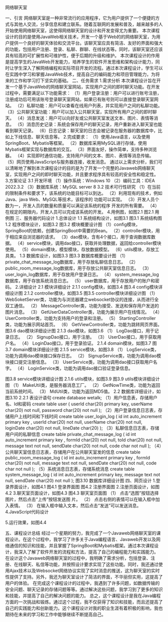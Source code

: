 
网络聊天室

一、引言
网络聊天室是一种非常流行的应用程序，它为用户提供了一个便捷的方式与其他人交流，分享信息和建立联系。随着互联网的发展和普及，越来越多的人开始使用网络聊天室，这使得网络聊天室的设计和开发变得尤为重要。
本次课程设计的目的是使用JavaWeb相关技术，开发一个基于Web的的网络聊天室，为用户提供一个良好的聊天体验和交流平台。该聊天室应具有简洁、友好的界面和强大的功能，包括用户注册、登录、私聊、群聊、在线状态等。同时，该聊天室还应该具有较高的可扩展性和可维护性，便于后期的升级和维护。
本次课程设计的作用是提高学生的JavaWeb开发能力，培养学生的软件开发思维和架构设计能力，同时让学生深入了解网络编程和实际项目开发的流程。通过本次课程设计，学生可以在实践中学习和掌握JavaWeb技术，提高自己的编码能力和项目管理能力，为将来的工作和学习打下坚实的基础。
二、任务需求
	1.需求分析
本次课程设计旨在开发一个基于JavaWeb的网络聊天室网站，实现用户之间的即时聊天功能。在开发过程中，需要满足以下功能需求：
（1）用户登录注册：用户可以进行账号注册，注册成功后可用该账号登录聊天室网站，如果已有账号则可以直接登录聊天室网站。
（2）私聊功能：用户可以查看在线用户列表，并实现用户之间的私聊功能。
（3）公共聊天室功能：用户可以加入公共聊天室，实现所有用户之间的即时聊天。
（4）消息发送：用户可以向好友或公共聊天室发送文本、图片、表情等消息。
（5）消息历史记录：系统会保存用户的聊天记录，用户重新进入聊天室也能看到聊天记录。
（6）日志记录：聊天室的日志会被记录在服务器的数据库中，比如上下线信息、聊天信息等。
2.完成要求：
（1）使用Java语言，以及使用SpringBoot、Mybatis等框架。
（2）数据库采用MySQL进行存储，使用Mybatis框架实现与数据库的交互。
（3）界面友好，操作简单，支持多种浏览器。
（4）实现即时通信功能，支持用户间的文本、图片、表情等消息传输。
（5）网页使用JavaScript与服务器连接，收发消息。
通过以上需求分析，我们可以清晰地了解到本次课程设计的目的是为了开发一个完整的Javaweb网络聊天室，实现用户之间的即时聊天功能，并且要求程序具有较高的安全性和稳定性。
3.方案论证
3.1 开发环境
（1）操作系统：Windows 10
（2）编码工具：IDEA 2022.3.2
（3）数据库系统：MySQL server 8
3.2 技术可行性研究
（1）在当前的限制条件和要求下，该系统的功能目标可以到达。
（2）利用现有的技术，例如Java、java Web、MySQL等技术，该程序的
功能可以实现。
（3）开发人员个数为一，开发人员的数量和质量可以满足该系统的程序
开发的所有需要。
（4）在规定的期限内，开发人员可以完成该系统的开发。
	4.用例图，如图2.1
图2.1 用例图
三、服务器代码设计
1.总体设计
1.1 系统结构设计，如图3.1
图3.1 系统结构图
	1.2 程序模块设计，如图3.2
图3.2 模块概要设计图
（1）config模块，SpringBoot的依赖，创建SpringBoot中需要的Bean。
	（2）controller模块，用于相应来自浏览器的请求。
	（3）dao模块，含有4个接口，用于查询数据库数据。
	（4）service模块，调用dao接口，获取并处理数据，返回给controller模块使用。
	（5）domain模块，模型模块，存放数据模型。
	（6）utils模块，存放工具类。
	1.3 数据库设计，如图3.3
图3.3 数据库概要设计图
（1）	private_chat_message_log数据库，用于存放私聊信息日志。
（2）	public_room_message_log数据库，用于存放公共聊天室信息日志。
（3）	user_login_log数据库，用于存放用户登录日志。
（4）	system_message_log数据库，用于存放系统消息日志。
（5）	user数据库，用于存放用户的账户和密码。
	2.详细设计
2.1 模块详细设计
2.1.1 config模块，如图3.4
图3.4 config模块详细设计图
2.1.2 controller模块，如图3.5
图3.5 controller模块详细设计图
（1）	WebSoketServer类，功能为与浏览器建立websocket协议的连接，从而进行全双工通信。
（2）	MessageController类，功能为接受、发送和保存用户发送的图片消息。
（3）	GetUserDataController类，功能为展示用户在线情况。
（4）	UserController类，功能为支持用户的登录和注册。
（5）	StartingController类，功能为展示网站首页。
（6）	GetViewController类，功能为跳转网页界面。
图3.6 dao模块详细设计图
2.1.3 dao模块，如图3.6
（1）	LogDao接口，用于记录日志。
（2）	SignupDao接口，用于注册。
（3）	UserDao接口，用于获取用户名。
（4）	LoginDao接口，用于登录验证。
2.1.4 domain模块，如图3.7
图3.7 domain模块详细设计图
2.1.5 service模块，如图3.8
（1）	LogService类，功能为调用dao模块接口保存日志。
（2）	SignupService类，功能为调用dao模块接口提交注册信息。
（3）	UserService类，功能为调用dao接口获取用户名字。
（4）	LoginService类，功能为调用dao接口验证登录信息。




图3.8 service模块详细设计图
2.1.6 utils模块，如图3.9
图3.9 utils模块详细设计图
（1）	MakeUtil类，是服务器消息工厂。
（2）	GetNowTime类，功能为返回当前系统时间。
（3）	MdUtil类，功能为返回MD5值。
2.2 数据库详细设计，如图3.10
2.2.1 表设计语句
create database wetalk;
（1）用户信息表，存储用户名、Id和密码
create table user
(
    userId  char(20) primary key,
    userName char(20) not null,
    password char(20) not null
);
（2）用户登录信息日志表，存储用户上线时间和下线时间
create table user_login_log
(
    id int auto_increment primary key ,
    userId char(20) not null,
    userName char(20) not null,
    loginDate char(20) not null,
    lineDate char(20)
);
（3）私聊信息日志表，存储用户间的私聊信息
create table private_chat_message_log
(
    id int auto_increment primary key ,
    formId char(20) not null,
    toId char(20) not null,
    message text not null,
    sendDate char(20) not null,
    code char not null
);
（4）公共聊天室信息日志表，存储用户在公共聊天室发的信息
create table public_room_message_log
(
    id int auto_increment primary key ,
    formId char(20) not null,
    message text not null,
    sendDate char(20) not null,
    code char not null
);
（5）系统消息日志表，存储系统消息
create table system_message_log
(
    id int auto_increment primary key,
    message text not null,
   		 sendDate char(20) not null
);
图3.10 数据库详细设计图
四、网页设计
1.登录界面设计，如图4.1
图4.1 登录界面图
图4.2 注册界面图
2.注册页面设计，如图4.2
3.聊天室页面设计，如图4.3
图4.3 聊天室页面图
（1）	点击“选图”按钮选择图片，然后点击“上传”按钮发送图
片。
（2）	点击右侧的表情可以在输入框中加入表情。
（3）	在输入框中输入文本，然后点击“发送”可以发送消息。
4.JavaScript代码设计

5.运行效果，如图4.4





五、课程设计总结
经过一个星期的努力，我完成了一个Javaweb网络聊天室的课程设计。在这个过程中，我学习了许多关于Java编程语言、Javaweb开发以及网络通信的知识和技能，并且掌握了SpringBoot和Mybatis框架。通过本次课程设计，我深入了解了软件开发的流程和方法，提高了自己的编程能力和实践能力。
在设计这个Javaweb网络聊天室的过程中，我明确了需求分析，包括登录、注册、在线聊天、私信等功能，并按照设计要求实现了这些功能。同时，我还通过使用Ajax技术以及Websocket网络协议实现了实时消息的推送，这为聊天室的实时性提供了支持。另外，我还为聊天室设计了简洁的界面，不华丽但实用，这提高了用户的体验。
在完成这个课程设计的过程中，我遇到了许多问题，如数据传输的安全问题、聊天记录的存储问题等等。通过解决这些问题，我学习到了更多的知识和技能，并提高了自己的解决问题的能力。
总之，这个课程设计是我在Java编程方面的一次挑战和锻炼。通过这个过程，我不仅获得了知识和技能，而且还提高了自己的实践能力和创新能力。这个课程设计对我的职业生涯有着积极的影响，我也期待在未来的学习和工作中能够继续不断提高自己。
